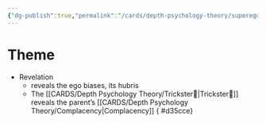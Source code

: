 ```yaml
---
{"dg-publish":true,"permalink":"/cards/depth-psychology-theory/superego/","created":"2023-01-05T11:16:52.690+01:00","updated":"2023-04-28T10:39:22.347+02:00"}
---
```



# Theme 
- Revelation 
	- reveals the ego biases, its hubris 
	- The [[CARDS/Depth Psychology Theory/Trickster🤡\|Trickster🤡]] reveals the parent’s [[CARDS/Depth Psychology Theory/Complacency\|Complacency]] 
{ #d35cce}
